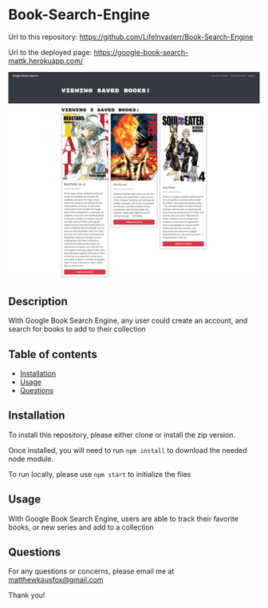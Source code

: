 # Book-Search-Engine
Url to this repository: https://github.com/LifeInvaderr/Book-Search-Engine

Url to the deployed page: https://google-book-search-mattk.herokuapp.com/

![BookSearchImage](images/GoogleBookSearch.png)

## Description
With Google Book Search Engine, any user could create an account, and search for books to add to their collection

## Table of contents
* [Installation](#installation)
* [Usage](#usage)
* [Questions](#questions)



## Installation
To install this repository, please either clone or install the zip version.

Once installed, you will need to run `npm install` to download the needed node module.

To run locally, please use `npm start` to initialize the files
## Usage
With Google Book Search Engine, users are able to track their favorite books, or new series and add to a collection

## Questions

For any questions or concerns, please email me at matthewkausfox@gmail.com

Thank you!